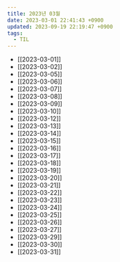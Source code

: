 ```yaml
---
title: 2023년 03월
date: 2023-03-01 22:41:43 +0900
updated: 2023-09-19 22:19:47 +0900
tags:
  - TIL
---
```

- [[2023-03-01]]
- [[2023-03-02]]
- [[2023-03-05]]
- [[2023-03-06]]
- [[2023-03-07]]
- [[2023-03-08]]
- [[2023-03-09]]
- [[2023-03-10]]
- [[2023-03-12]]
- [[2023-03-13]]
- [[2023-03-14]]
- [[2023-03-15]]
- [[2023-03-16]]
- [[2023-03-17]]
- [[2023-03-18]]
- [[2023-03-19]]
- [[2023-03-20]]
- [[2023-03-21]]
- [[2023-03-22]]
- [[2023-03-23]]
- [[2023-03-24]]
- [[2023-03-25]]
- [[2023-03-26]]
- [[2023-03-27]]
- [[2023-03-29]]
- [[2023-03-30]]
- [[2023-03-31]]
